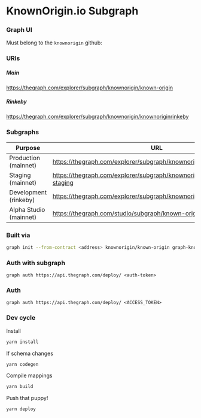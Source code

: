 # KnownOrigin.io Subgraph

### Graph UI

Must belong to the `knownorigin` github:

### URIs

##### Main
https://thegraph.com/explorer/subgraph/knownorigin/known-origin

##### Rinkeby
https://thegraph.com/explorer/subgraph/knownorigin/knownoriginrinkeby

### Subgraphs 

| Purpose | URL |
|---|---|
| Production (mainnet) | https://thegraph.com/explorer/subgraph/knownorigin/known-origin ||
| Staging (mainnet) | https://thegraph.com/explorer/subgraph/knownorigin/known-origin-staging ||
| Development (rinkeby) | https://thegraph.com/explorer/subgraph/knownorigin/knownoriginrinkeby ||
| Alpha Studio (mainnet) | https://thegraph.com/studio/subgraph/known-origin |

### Built via

```bash
graph init --from-contract <address> knownorigin/known-origin graph-known-origin
```

### Auth with subgraph

`graph auth https://api.thegraph.com/deploy/ <auth-token>`

### Auth

```graph auth https://api.thegraph.com/deploy/ <ACCESS_TOKEN>```

### Dev cycle

Install
```bash
yarn install
```

If schema changes
```bash
yarn codegen
```

Compile mappings
```bash
yarn build
```

Push that puppy!
```bash
yarn deploy
```

